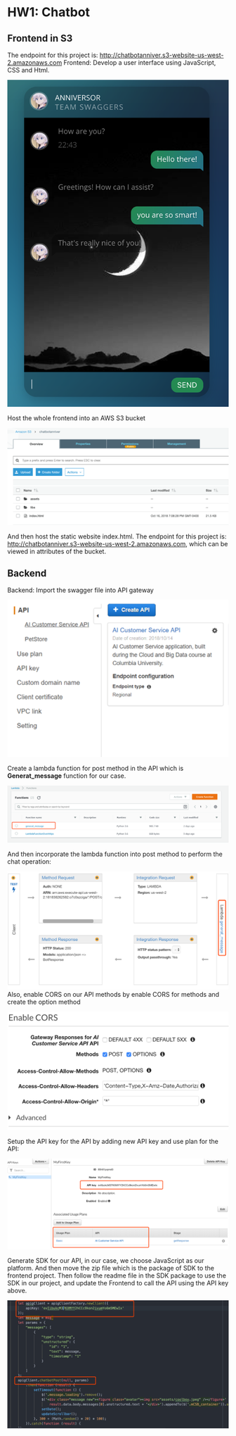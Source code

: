 # HW1: Chatbot

## Frontend in S3
The endpoint for this project is: http://chatbotanniver.s3-website-us-west-2.amazonaws.com
Frontend:
Develop a user interface using JavaScript, CSS and Html. 

![image-20181017224332985](assets/image-20181017224332985.png)

Host the whole frontend into an AWS S3 bucket

![image-20181017224438225](assets/image-20181017224438225.png)

And then host the static website index.html. 
The endpoint for this project is: http://chatbotanniver.s3-website-us-west-2.amazonaws.com, which can be viewed in attributes of the bucket.


## Backend
Backend:
Import the swagger file into API gateway

![image-20181017224534192](assets/image-20181017224534192.png)

Create a lambda function for post method in the API which is **Generat_message** function for our case.

![image-20181017224621527](assets/image-20181017224621527.png)

And then incorporate the lambda function into post method to perform the chat operation:

![image-20181017224725636](assets/image-20181017224725636.png)Also, enable CORS on our API methods by enable CORS for methods and create the option method 

![image-20181017224744098](assets/image-20181017224744098.png)

Setup the API key for the API by adding new API key and use plan for the API:

![image-20181017225014821](assets/image-20181017225014821.png)

Generate SDK for our API, in our case, we choose JavaScript as our platform. And then move the zip file which is the package of SDK to the frontend project. Then follow the readme file in the SDK package to use the SDK in our project, and update the Frontend to call the API using the API key above.

![image-20181017224853852](assets/image-20181017224853852.png)





